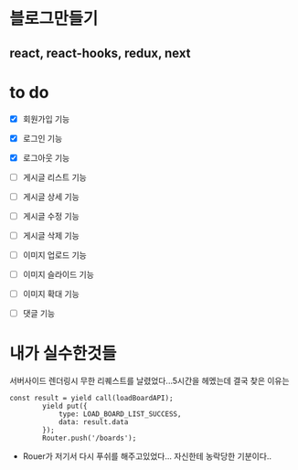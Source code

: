 # 블로그만들기

## react, react-hooks, redux, next


# to do
- [x] 회원가입 기능
- [x] 로그인 기능
- [x] 로그아웃 기능
- [ ] 게시글 리스트 기능
- [ ] 게시글 상세 기능
- [ ] 게시글 수정 기능
- [ ] 게시글 삭제 기능
- [ ] 이미지 업로드 기능
- [ ] 이미지 슬라이드 기능
- [ ] 이미지 확대 기능
- [ ] 댓글 기능


# 내가 실수한것들
서버사이드 렌더링시 무한 리퀘스트를 날렸었다...5시간을 헤멨는데 결국 찾은 이유는
```
const result = yield call(loadBoardAPI);
        yield put({
            type: LOAD_BOARD_LIST_SUCCESS,
            data: result.data
        });
        Router.push('/boards');
```
- Rouer가 저기서 다시 푸쉬를 해주고있었다... 자신한테 농락당한 기분이다..